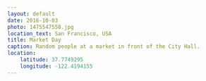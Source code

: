 ```yaml
---
layout: default
date: 2016-10-03
photo: 1475547558.jpg
location_text: San Francisco, USA
title: Market Day
caption: Random people at a market in front of the City Hall.
location:
    latitude: 37.7749295
    longitude: -122.4194155
---
```

